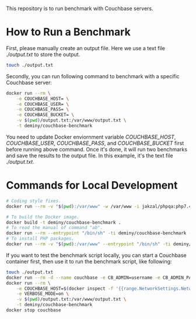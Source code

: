 This repository is to run benchmark with Couchbase servers.

# How to Run a Benchmark

First, please manually create an output file. Here we use a text file _./output.txt_ to store the output.

```bash
touch ./output.txt
```

Secondly, you can run following command to benchmark with a specific Couchbase server:

```bash
docker run --rm \
    -e COUCHBASE_HOST= \
    -e COUCHBASE_USER= \
    -e COUCHBASE_PASS= \
    -e COUCHBASE_BUCKET= \
    -v $(pwd)/output.txt:/var/www/output.txt \
    -t deminy/couchbase-benchmark
```

You need to update Docker enviornment variable _COUCHBASE_HOST_, _COUCHBASE_USER_, _COUCHBASE_PASS_, and
_COUCHBASE_BUCKET_ first before running above command. Once it's done, it will run two benchmarks and save the results
to the output file. In this example, it's the text file _./output.txt_.

# Commands for Local Development

```bash
# Coding style fixes.
docker run --rm -v "$(pwd):/var/www" -w /var/www -i jakzal/phpqa:php7.4 php-cs-fixer fix

# To build the Docker image.
docker build -t deminy/couchbase-benchmark .
# To read the manual of command "ab".
docker run --rm --entrypoint "/bin/sh" -ti deminy/couchbase-benchmark -c "ab -h"
# To install PHP packages.
docker run --rm -v "$(pwd):/var/www" --entrypoint "/bin/sh" -ti deminy/couchbase-benchmark -c "composer install -n"
```

If you want to test the benchmark script locally, you can start a Couchbase container first, then use it to run the
benchmark script, like following:

```bash
touch ./output.txt
docker run --rm -d --name couchbase -e CB_ADMIN=username -e CB_ADMIN_PASSWORD=password -e CB_BUCKET=test -t deminy/couchbase
docker run --rm \
    -e COUCHBASE_HOST=$(docker inspect -f '{{range.NetworkSettings.Networks}}{{.IPAddress}}{{end}}' couchbase) \
    -e VERBOSE_MODE=on \
    -v $(pwd)/output.txt:/var/www/output.txt \
    -t deminy/couchbase-benchmark
docker stop couchbase
```
